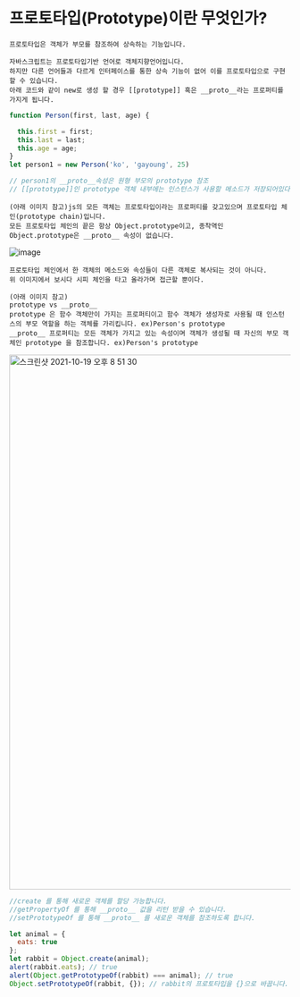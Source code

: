 # 프로토타입(Prototype)이란 무엇인가?
~~~
프로토타입은 객체가 부모를 참조하여 상속하는 기능입니다.
~~~
~~~
자바스크립트는 프로토타입기반 언어로 객체지향언어입니다. 
하지만 다른 언어들과 다르게 인터페이스를 통한 상속 기능이 없어 이를 프로토타입으로 구현할 수 있습니다.
아래 코드와 같이 new로 생성 할 경우 [[prototype]] 혹은 __proto__라는 프로퍼티를 가지게 됩니다.
~~~
~~~javascript
function Person(first, last, age) {

  this.first = first;
  this.last = last;
  this.age = age;
}
let person1 = new Person('ko', 'gayoung', 25)

// person1의 __proto__속성은 원형 부모의 prototype 참조
// [[prototype]]인 prototype 객체 내부에는 인스턴스가 사용할 메소드가 저장되어있다.
~~~
~~~
(아래 이미지 참고)js의 모든 객체는 프로토타입이라는 프로퍼티를 갖고있으며 프로토타입 체인(prototype chain)입니다.
모든 프로토타입 체인의 끝은 항상 Object.prototype이고, 종착역인 Object.prototype은 __proto__ 속성이 없습니다.
~~~
![image](https://user-images.githubusercontent.com/36693355/137751282-b480ae38-1563-4d55-9400-07c1c295daef.png)
~~~
프로토타입 체인에서 한 객체의 메소드와 속성들이 다른 객체로 복사되는 것이 아니다. 
위 이미지에서 보시다 시피 체인을 타고 올라가며 접근할 뿐이다.
~~~

~~~
(아래 이미지 참고)
prototype vs __proto__
prototype 은 함수 객체만이 가지는 프로퍼티이고 함수 객체가 생성자로 사용될 때 인스턴스의 부모 역할을 하는 객체를 가리킵니다. ex)Person's prototype 
__proto__ 프로퍼티는 모든 객체가 가지고 있는 속성이며 객체가 생성될 때 자신의 부모 객체인 prototype 을 참조합니다. ex)Person's prototype
~~~
  <img width="957" alt="스크린샷 2021-10-19 오후 8 51 30" src="https://user-images.githubusercontent.com/36693355/137903932-9902c37d-cf63-422b-a3f3-0ee3fae6da5f.png">


~~~javascript
//create 를 통해 새로운 객체를 할당 가능합니다. 
//getPropertyOf 를 통해 __proto__ 값을 리턴 받을 수 있습니다. 
//setPrototypeOf 를 통해 __proto__ 를 새로운 객체를 참조하도록 합니다.

let animal = {
  eats: true
};
let rabbit = Object.create(animal);
alert(rabbit.eats); // true
alert(Object.getPrototypeOf(rabbit) === animal); // true
Object.setPrototypeOf(rabbit, {}); // rabbit의 프로토타입을 {}으로 바꿉니다.
~~~
